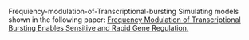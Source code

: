 Frequiency-modulation-of-Transcriptional-bursting
Simulating models shown in the following paper: [Frequency Modulation of Transcriptional Bursting Enables Sensitive and Rapid Gene Regulation.](https://www.ncbi.nlm.nih.gov/pubmed/29454937)

